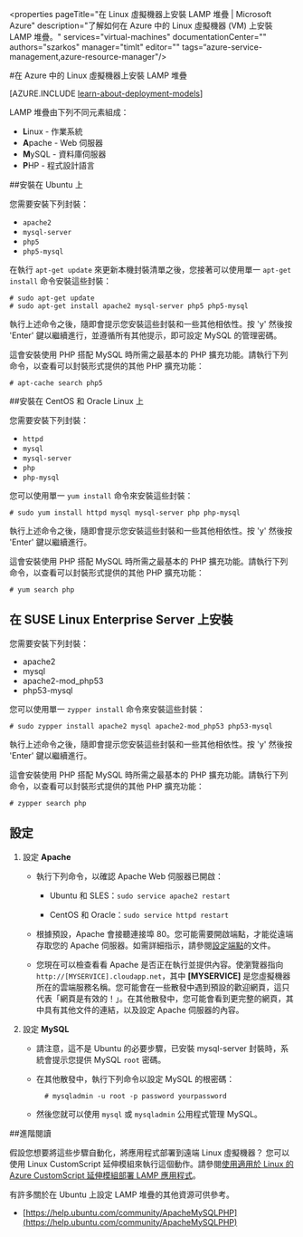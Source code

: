 <properties
	pageTitle="在 Linux 虛擬機器上安裝 LAMP 堆疊 | Microsoft Azure"
	description="了解如何在 Azure 中的 Linux 虛擬機器 (VM) 上安裝 LAMP 堆疊。"
	services="virtual-machines"
	documentationCenter=""
	authors="szarkos"
	manager="timlt"
	editor=""
	tags=“azure-service-management,azure-resource-manager"/>

<tags
	ms.service="virtual-machines"
	ms.workload="infrastructure-services"
	ms.tgt_pltfrm="vm-linux"
	ms.devlang="na"
	ms.topic="article"
	ms.date="07/29/2015"
	ms.author="szark"/>



#在 Azure 中的 Linux 虛擬機器上安裝 LAMP 堆疊

[AZURE.INCLUDE [learn-about-deployment-models](../../includes/learn-about-deployment-models-both-include.md)]


LAMP 堆疊由下列不同元素組成：

- **L**inux - 作業系統
- **A**pache - Web 伺服器
- **M**ySQL - 資料庫伺服器
- **P**HP - 程式設計語言


##安裝在 Ubuntu 上

您需要安裝下列封裝：

- `apache2`
- `mysql-server`
- `php5`
- `php5-mysql`

在執行 `apt-get update` 來更新本機封裝清單之後，您接著可以使用單一 `apt-get install` 命令安裝這些封裝：

	# sudo apt-get update
	# sudo apt-get install apache2 mysql-server php5 php5-mysql

執行上述命令之後，隨即會提示您安裝這些封裝和一些其他相依性。按 'y' 然後按 'Enter' 鍵以繼續進行，並遵循所有其他提示，即可設定 MySQL 的管理密碼。

這會安裝使用 PHP 搭配 MySQL 時所需之最基本的 PHP 擴充功能。請執行下列命令，以查看可以封裝形式提供的其他 PHP 擴充功能：

	# apt-cache search php5


##安裝在 CentOS 和 Oracle Linux 上

您需要安裝下列封裝：

- `httpd`
- `mysql`
- `mysql-server`
- `php`
- `php-mysql`

您可以使用單一 `yum install` 命令來安裝這些封裝：

	# sudo yum install httpd mysql mysql-server php php-mysql

執行上述命令之後，隨即會提示您安裝這些封裝和一些其他相依性。按 'y' 然後按 'Enter' 鍵以繼續進行。

這會安裝使用 PHP 搭配 MySQL 時所需之最基本的 PHP 擴充功能。請執行下列命令，以查看可以封裝形式提供的其他 PHP 擴充功能：

	# yum search php


## 在 SUSE Linux Enterprise Server 上安裝

您需要安裝下列封裝：

- apache2
- mysql
- apache2-mod\_php53
- php53-mysql

您可以使用單一 `zypper install` 命令來安裝這些封裝：

	# sudo zypper install apache2 mysql apache2-mod_php53 php53-mysql

執行上述命令之後，隨即會提示您安裝這些封裝和一些其他相依性。按 'y' 然後按 'Enter' 鍵以繼續進行。

這會安裝使用 PHP 搭配 MySQL 時所需之最基本的 PHP 擴充功能。請執行下列命令，以查看可以封裝形式提供的其他 PHP 擴充功能：

	# zypper search php


設定
----------

1. 設定 **Apache**

	- 執行下列命令，以確認 Apache Web 伺服器已開啟：

		- Ubuntu 和 SLES：`sudo service apache2 restart`

		- CentOS 和 Oracle：`sudo service httpd restart`

	- 根據預設，Apache 會接聽連接埠 80。您可能需要開啟端點，才能從遠端存取您的 Apache 伺服器。如需詳細指示，請參閱[設定端點](virtual-machines-set-up-endpoints.md)的文件。

	- 您現在可以檢查看看 Apache 是否正在執行並提供內容。使瀏覽器指向 `http://[MYSERVICE].cloudapp.net`，其中 **[MYSERVICE]** 是您虛擬機器所在的雲端服務名稱。您可能會在一些散發中遇到預設的歡迎網頁，這只代表「網頁是有效的！」。在其他散發中，您可能會看到更完整的網頁，其中具有其他文件的連結，以及設定 Apache 伺服器的內容。

2. 設定 **MySQL**

	- 請注意，這不是 Ubuntu 的必要步驟，已安裝 mysql-server 封裝時，系統會提示您提供 MySQL `root` 密碼。

	- 在其他散發中，執行下列命令以設定 MySQL 的根密碼：

			# mysqladmin -u root -p password yourpassword

	- 然後您就可以使用 `mysql` 或 `mysqladmin` 公用程式管理 MySQL。


##進階閱讀

假設您想要將這些步驟自動化，將應用程式部署到遠端 Linux 虛擬機器？ 您可以使用 Linux CustomScript 延伸模組來執行這個動作。請參閱[使用適用於 Linux 的 Azure CustomScript 延伸模組部署 LAMP 應用程式](virtual-machines-linux-script-lamp.md)。

有許多關於在 Ubuntu 上設定 LAMP 堆疊的其他資源可供參考。

- [https://help.ubuntu.com/community/ApacheMySQLPHP](https://help.ubuntu.com/community/ApacheMySQLPHP)
 

<!---HONumber=Oct15_HO3-->
